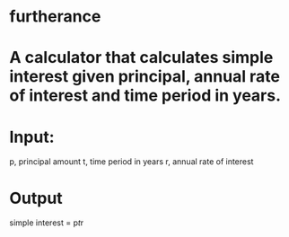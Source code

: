 # furtherance



# A calculator that calculates simple interest given principal, annual rate of interest and time period in years.

# Input:
   p, principal amount
   t, time period in years
   r, annual rate of interest
# Output
   simple interest = p*t*r
